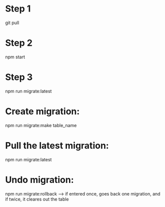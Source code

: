 # Step 1
git pull
# Step 2
npm start
# Step 3
npm run migrate:latest



# Create migration:
npm run migrate:make table_name

# Pull the latest migration:
npm run migrate:latest

# Undo migration:
npm run migrate:rollback --> if entered once, goes back one migration, and if twice, it cleares out the table


